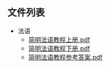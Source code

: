 ##


## 文件列表

- 法语
    - [简明法语教程上册.pdf](https://github.com/ballsnow/zju-open-course/raw/master/./语言/法语/简明法语教程上册.pdf)
    - [简明法语教程下册.pdf](https://github.com/ballsnow/zju-open-course/raw/master/./语言/法语/简明法语教程下册.pdf)
    - [简明法语教程参考答案.pdf](https://github.com/ballsnow/zju-open-course/raw/master/./语言/法语/简明法语教程参考答案.pdf)
